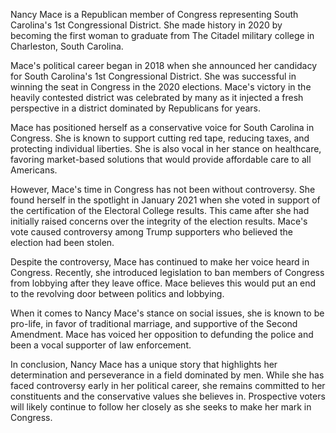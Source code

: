 Nancy Mace is a Republican member of Congress representing South Carolina's 1st Congressional District. She made history in 2020 by becoming the first woman to graduate from The Citadel military college in Charleston, South Carolina.

Mace's political career began in 2018 when she announced her candidacy for South Carolina's 1st Congressional District. She was successful in winning the seat in Congress in the 2020 elections. Mace's victory in the heavily contested district was celebrated by many as it injected a fresh perspective in a district dominated by Republicans for years.

Mace has positioned herself as a conservative voice for South Carolina in Congress. She is known to support cutting red tape, reducing taxes, and protecting individual liberties. She is also vocal in her stance on healthcare, favoring market-based solutions that would provide affordable care to all Americans.

However, Mace's time in Congress has not been without controversy. She found herself in the spotlight in January 2021 when she voted in support of the certification of the Electoral College results. This came after she had initially raised concerns over the integrity of the election results. Mace's vote caused controversy among Trump supporters who believed the election had been stolen.

Despite the controversy, Mace has continued to make her voice heard in Congress. Recently, she introduced legislation to ban members of Congress from lobbying after they leave office. Mace believes this would put an end to the revolving door between politics and lobbying.

When it comes to Nancy Mace's stance on social issues, she is known to be pro-life, in favor of traditional marriage, and supportive of the Second Amendment. Mace has voiced her opposition to defunding the police and been a vocal supporter of law enforcement.

In conclusion, Nancy Mace has a unique story that highlights her determination and perseverance in a field dominated by men. While she has faced controversy early in her political career, she remains committed to her constituents and the conservative values she believes in. Prospective voters will likely continue to follow her closely as she seeks to make her mark in Congress.
